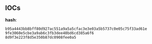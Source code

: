 
## IOCs

__hash__:

```text
b95a4443bb8bff80d927ac551a9a5a5cfac3e3e03a5b5737c0e05c75f33ad61e
9fe3060e5cbe3a9ab6c3fb3dee40bd6cd385a6f6
8d9f3e223f8d5e350b87dc0908fee0a5
```